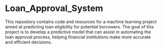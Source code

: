 # Loan_Approval_System
This repository contains code and resources for a machine learning project aimed at predicting loan eligibility for potential borrowers. The goal of this project is to develop a predictive model that can assist in automating the loan approval process, helping financial institutions make more accurate and efficient decisions.
